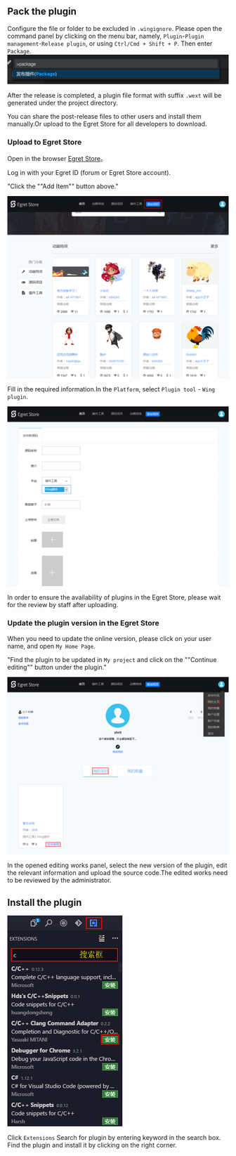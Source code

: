 ## Pack the plugin
Configure the file or folder to be excluded in `.wingignore`. 
Please open the command panel by clicking on the menu bar, namely, `Plugin`-`Plugin management`-`Release plugin`, or using `Ctrl/Cmd + Shift + P`. Then enter `Package`.
![package](56d966daf0934.png)

After the release is completed, a plugin file format with suffix `.wext` will be generated under the project directory. 

You can share the post-release files to other users and install them manually.Or upload to the Egret Store for all developers to download.

### Upload to Egret Store
Open in the browser [Egret Store](http://t.egret.com/work)。

Log in with your Egret ID (forum or Egret Store account).

"Click the ""Add Item"" button above."

![](20170906115000.png)

Fill in the required information.In the `Platform`, select `Plugin tool` - `Wing plugin`.

![](20170906115338.png)

In order to ensure the availability of plugins in the Egret Store, please wait for the review by staff after uploading.

### Update the plugin version in the Egret Store

When you need to update the online version, please click on your user name, and open `My Home Page`.

"Find the plugin to be updated in `My project` and click on the ""Continue editing"" button under the plugin."

![](20170906120020.png)

In the opened editing works panel, select the new version of the plugin, edit the relevant information and upload the source code.The edited works need to be reviewed by the administrator.

## Install the plugin

![](20170906120404.png)

Click `Extensions`
Search for plugin by entering keyword in the search box.
Find the plugin and install it by clicking on the right corner.

